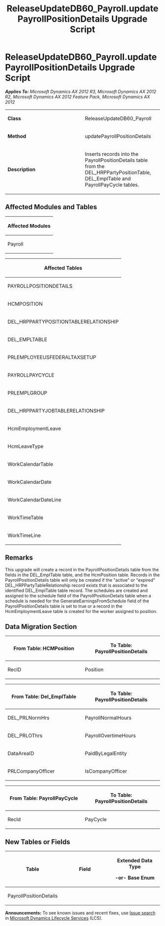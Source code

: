 ﻿---
title: ReleaseUpdateDB60_Payroll.updatePayrollPositionDetails Upgrade Script
TOCTitle: ReleaseUpdateDB60_Payroll.updatePayrollPositionDetails Upgrade Script
ms:assetid: 3cdc0e48-4a0e-f97a-65e0-aa9b78ab124a
ms:mtpsurl: https://msdn.microsoft.com/en-us/library/JJ685316(v=AX.60)
ms:contentKeyID: 49707768
ms.date: 05/18/2015
mtps_version: v=AX.60
---

# ReleaseUpdateDB60\_Payroll.updatePayrollPositionDetails Upgrade Script 


_**Applies To:** Microsoft Dynamics AX 2012 R3, Microsoft Dynamics AX 2012 R2, Microsoft Dynamics AX 2012 Feature Pack, Microsoft Dynamics AX 2012_

<table>
<colgroup>
<col style="width: 50%" />
<col style="width: 50%" />
</colgroup>
<tbody>
<tr class="odd">
<td><p><strong>Class</strong></p></td>
<td><p>ReleaseUpdateDB60_Payroll</p></td>
</tr>
<tr class="even">
<td><p><strong>Method</strong></p></td>
<td><p>updatePayrollPositionDetails</p></td>
</tr>
<tr class="odd">
<td><p><strong>Description</strong></p></td>
<td><p>Inserts records into the PayrollPositionDetails table from the DEL_HRPPartyPositionTable, DEL_EmplTable and PayrollPayCycle tables.</p></td>
</tr>
</tbody>
</table>


## Affected Modules and Tables

<table>
<colgroup>
<col style="width: 100%" />
</colgroup>
<thead>
<tr class="header">
<th><p>Affected Modules</p></th>
</tr>
</thead>
<tbody>
<tr class="odd">
<td><p>Payroll</p></td>
</tr>
</tbody>
</table>


<table>
<colgroup>
<col style="width: 100%" />
</colgroup>
<thead>
<tr class="header">
<th><p>Affected Tables</p></th>
</tr>
</thead>
<tbody>
<tr class="odd">
<td><p>PAYROLLPOSITIONDETAILS</p></td>
</tr>
<tr class="even">
<td><p>HCMPOSITION</p></td>
</tr>
<tr class="odd">
<td><p>DEL_HRPPARTYPOSITIONTABLERELATIONSHIP</p></td>
</tr>
<tr class="even">
<td><p>DEL_EMPLTABLE</p></td>
</tr>
<tr class="odd">
<td><p>PRLEMPLOYEEUSFEDERALTAXSETUP</p></td>
</tr>
<tr class="even">
<td><p>PAYROLLPAYCYCLE</p></td>
</tr>
<tr class="odd">
<td><p>PRLEMPLGROUP</p></td>
</tr>
<tr class="even">
<td><p>DEL_HRPPARTYJOBTABLERELATIONSHIP</p></td>
</tr>
<tr class="odd">
<td><p>HcmEmploymentLeave</p></td>
</tr>
<tr class="even">
<td><p>HcmLeaveType</p></td>
</tr>
<tr class="odd">
<td><p>WorkCalendarTable</p></td>
</tr>
<tr class="even">
<td><p>WorkCalendarDate</p></td>
</tr>
<tr class="odd">
<td><p>WorkCalendarDateLine</p></td>
</tr>
<tr class="even">
<td><p>WorkTimeTable</p></td>
</tr>
<tr class="odd">
<td><p>WorkTimeLine</p></td>
</tr>
</tbody>
</table>


## Remarks

This upgrade will create a record in the PayrollPositionDetails table from the fields in the DEL\_EmplTable table, and the HcmPosition table. Records in the PayrollPositionDetails table will only be created if the "active" or "expired" DEL\_HRPPartyTableRelationship record exists that is associated to the identified DEL\_EmplTable table record. The schedules are created and assigned to the schedule field of the PayrollPositionDetails table when a schedule is needed for the GenerateEarningsFromSchedule field of the PayrollPositionDetails table is set to true or a record in the HcmEmploymentLeave table is created for the worker assigned to position.

## Data Migration Section

<table>
<colgroup>
<col style="width: 50%" />
<col style="width: 50%" />
</colgroup>
<thead>
<tr class="header">
<th><p>From Table: HCMPosition</p></th>
<th><p>To Table: PayrollPositionDetails</p></th>
</tr>
</thead>
<tbody>
<tr class="odd">
<td><p>RecID</p></td>
<td><p>Position</p></td>
</tr>
</tbody>
</table>


<table>
<colgroup>
<col style="width: 50%" />
<col style="width: 50%" />
</colgroup>
<thead>
<tr class="header">
<th><p>From Table: Del_EmplTable</p></th>
<th><p>To Table: PayrollPositionDetails</p></th>
</tr>
</thead>
<tbody>
<tr class="odd">
<td><p>DEL_PRLNormHrs</p></td>
<td><p>PayrollNormalHours</p></td>
</tr>
<tr class="even">
<td><p>DEL_PRLOThrs</p></td>
<td><p>PayrollOvertimeHours</p></td>
</tr>
<tr class="odd">
<td><p>DataAreaID</p></td>
<td><p>PaidByLegalEntity</p></td>
</tr>
<tr class="even">
<td><p>PRLCompanyOfficer</p></td>
<td><p>IsCompanyOfficer</p></td>
</tr>
</tbody>
</table>


<table>
<colgroup>
<col style="width: 50%" />
<col style="width: 50%" />
</colgroup>
<thead>
<tr class="header">
<th><p>From Table: PayrollPayCycle</p></th>
<th><p>To Table: PayrollPositionDetails</p></th>
</tr>
</thead>
<tbody>
<tr class="odd">
<td><p>RecId</p></td>
<td><p>PayCycle</p></td>
</tr>
</tbody>
</table>


## New Tables or Fields

<table>
<colgroup>
<col style="width: 33%" />
<col style="width: 33%" />
<col style="width: 33%" />
</colgroup>
<thead>
<tr class="header">
<th><p>Table</p></th>
<th><p>Field</p></th>
<th><p>Extended Data Type</p>
<p>-or- Base Enum</p></th>
</tr>
</thead>
<tbody>
<tr class="odd">
<td><p>PayrollPositionDetails</p></td>
<td><p></p></td>
<td><p></p></td>
</tr>
</tbody>
</table>

  
**Announcements:** To see known issues and recent fixes, use [Issue search](http://go.microsoft.com/fwlink/?linkid=389258) in [Microsoft Dynamics Lifecycle Services](http://go.microsoft.com/fwlink/?linkid=306505) (LCS).


